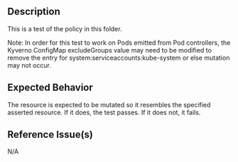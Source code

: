 ## Description

This is a test of the policy in this folder.

Note: In order for this test to work on Pods emitted from Pod controllers, the Kyverno ConfigMap excludeGroups value may need to be modified to remove the entry for system:serviceaccounts:kube-system or else mutation may not occur.

## Expected Behavior

The resource is expected to be mutated so it resembles the specified asserted resource. If it does, the test passes. If it does not, it fails.

## Reference Issue(s)

N/A